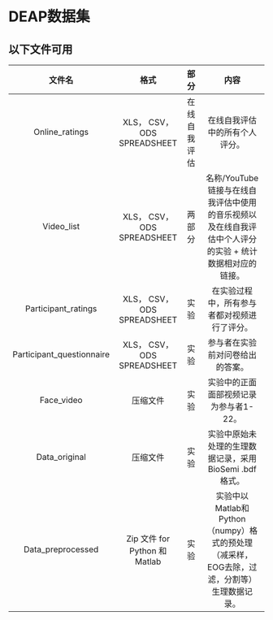 # DEAP数据集

## 以下文件可用

| 文件名 | 格式 | 部分 | 内容 |
|:-----:|:----:|:----:|:----:|
|Online_ratings|XLS， CSV， ODS SPREADSHEET|在线自我评估|在线自我评估中的所有个人评分。|
|Video_list|XLS， CSV， ODS SPREADSHEET|两部分|名称/YouTube 链接与在线自我评估中使用的音乐视频以及在线自我评估中个人评分的实验 + 统计数据相对应的链接。|
|Participant_ratings|XLS， CSV， ODS SPREADSHEET|	实验|在实验过程中，所有参与者都对视频进行了评分。|
|Participant_questionnaire|XLS， CSV， ODS SPREADSHEET|实验|参与者在实验前对问卷给出的答案。|
|Face_video|压缩文件|实验|实验中的正面面部视频记录为参与者1-22。|
|Data_original|压缩文件|实验|实验中原始未处理的生理数据记录，采用BioSemi .bdf格式。|
|Data_preprocessed|Zip 文件 for Python 和 Matlab|实验|实验中以Matlab和Python（numpy）格式的预处理（减采样，EOG去除，过滤，分割等）生理数据记录。|
